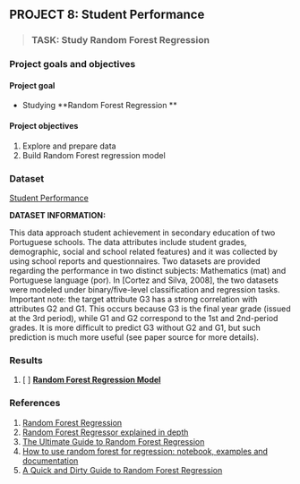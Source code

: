 ## PROJECT 8: Student Performance

> ### TASK: Study Random Forest Regression

### Project goals and objectives

#### Project goal

- Studying **Random Forest Regression **

#### Project objectives

1. Explore and prepare data 
2. Build Random Forest regression model


### Dataset

[Student Performance](https://www.kaggle.com/larsen0966/student-performance-data-set)

**DATASET INFORMATION:**

This data approach student achievement in secondary education of two Portuguese schools. The data attributes include student grades, demographic, social and school related features) and it was collected by using school reports and questionnaires. Two datasets are provided regarding the performance in two distinct subjects: Mathematics (mat) and Portuguese language (por). In [Cortez and Silva, 2008], the two datasets were modeled under binary/five-level classification and regression tasks. Important note: the target attribute G3 has a strong correlation with attributes G2 and G1. This occurs because G3 is the final year grade (issued at the 3rd period), while G1 and G2 correspond to the 1st and 2nd-period grades. It is more difficult to predict G3 without G2 and G1, but such prediction is much more useful (see paper source for more details).



### Results

1. [ ] [**Random Forest Regression Model**]()



### References

1. [Random Forest Regression](https://medium.com/swlh/random-forest-and-its-implementation-71824ced454f)
2. [Random Forest Regressor explained in depth](https://gdcoder.com/random-forest-regressor-explained-in-depth/)
3. [The Ultimate Guide to Random Forest Regression](https://www.keboola.com/blog/random-forest-regression)
4. [How to use random forest for regression: notebook, examples and documentation](https://cnvrg.io/random-forest-regression/)
5. [A Quick and Dirty Guide to Random Forest Regression](https://towardsdatascience.com/a-quick-and-dirty-guide-to-random-forest-regression-52ca0af157f8)
